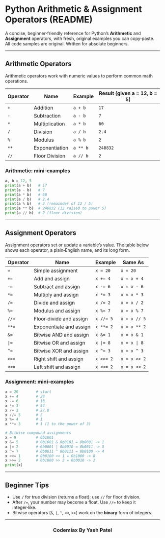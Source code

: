 # Python Arithmetic & Assignment Operators (README)

A concise, beginner‑friendly reference for Python’s **Arithmetic** and **Assignment** operators, with fresh, original examples you can copy‑paste. All code samples are original. Written for absolute beginners.

---

## Arithmetic Operators

Arithmetic operators work with numeric values to perform common math operations.

| Operator | Name           | Example  | Result (given a = 12, b = 5) |
| -------- | -------------- | -------- | ---------------------------- |
| `+`      | Addition       | `a + b`  | `17`                         |
| `-`      | Subtraction    | `a - b`  | `7`                          |
| `*`      | Multiplication | `a * b`  | `60`                         |
| `/`      | Division       | `a / b`  | `2.4`                        |
| `%`      | Modulus        | `a % b`  | `2`                          |
| `**`     | Exponentiation | `a ** b` | `248832`                     |
| `//`     | Floor Division | `a // b` | `2`                          |

### Arithmetic: mini‑examples

```python
a, b = 12, 5
print(a + b)   # 17
print(a - b)   # 7
print(a * b)   # 60
print(a / b)   # 2.4
print(a % b)   # 2 (remainder of 12 / 5)
print(a ** b)  # 248832 (12 raised to power 5)
print(a // b)  # 2 (floor division)
```

---

## Assignment Operators

Assignment operators set or update a variable’s value. The table below shows each operator, a plain‑English name, and its long form.

| Operator         | Name                    | Example              | Same As                 |
| ---------------- | ----------------------- | -------------------- | ----------------------- |
| `=`              | Simple assignment       | `x = 20`             | `x = 20`                |
| `+=`             | Add and assign          | `x += 4`             | `x = x + 4`             |
| `-=`             | Subtract and assign     | `x -= 6`             | `x = x - 6`             |
| `*=`             | Multiply and assign     | `x *= 3`             | `x = x * 3`             |
| `/=`             | Divide and assign       | `x /= 2`             | `x = x / 2`             |
| `%=`             | Modulus and assign      | `x %= 7`             | `x = x % 7`             |
| `//=`            | Floor‑divide and assign | `x //= 5`            | `x = x // 5`            |
| `**=`            | Exponentiate and assign | `x **= 2`            | `x = x ** 2`            |
| `&=`             | Bitwise AND and assign  | `x &= 1`             | `x = x & 1`             |
| <code>\|=</code> | Bitwise OR and assign   | <code>x \|= 8</code> | <code>x = x \| 8</code> |
| `^=`             | Bitwise XOR and assign  | `x ^= 3`             | `x = x ^ 3`             |
| `>>=`            | Right shift and assign  | `x >>= 2`            | `x = x >> 2`            |
| `<<=`            | Left shift and assign   | `x <<= 2`            | `x = x << 2`            |

### Assignment: mini‑examples

```python
x = 20        # start
x += 4        # 24
x -= 6        # 18
x *= 3        # 54
x /= 2        # 27.0
x //= 5       # 5
x %= 4        # 1
x **= 3       # 1 (1 to the power of 3)

# Bitwise compound assignments
x = 9         # 0b1001
x &= 5        # 0b1001 & 0b0101 = 0b0001 -> 1
x |= 2        # 0b0001 | 0b0010 = 0b0011 -> 3
x ^= 7        # 0b0011 ^ 0b0111 = 0b0100 -> 4
x <<= 1       # 0b0100 << 1 = 0b1000 -> 8
x >>= 2       # 0b1000 >> 2 = 0b0010 -> 2
print(x)
```

---

## Beginner Tips

* Use `/` for true division (returns a float); use `//` for floor division.
* After `/=`, your number may become a float. Use `//=` to keep it integer‑like.
* Bitwise operators (`&`, `|`, `^`, `<<`, `>>`) work on the **binary** form of integers.

---
### <Center> Codemiax By Yash Patel </Center>